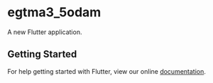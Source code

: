 # egtma3_5odam

A new Flutter application.

## Getting Started

For help getting started with Flutter, view our online
[documentation](https://flutter.io/).
